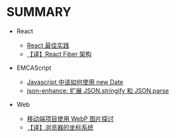 # SUMMARY

* React
    * [React 最佳实践](/react-best-practices/index.md)
    * [【译】React Fiber 架构](/react-fiber/index.md)

* EMCAScript

    * [Javascript 中该如何使用 new Date](/how-to-new-a-date-in-js/index.md)
    * [json-enhance: 扩展 JSON.stringify 和 JSON.parse](/json-enhance/index.md)

* Web
    * [移动端项目使用 WebP 图片探讨](/webp-images-in-html5/index.md)
    * [【译】浏览器的坐标系统](/browser-coordinates/index.md)
